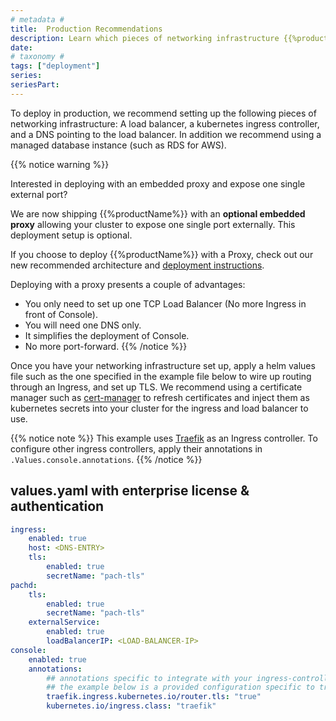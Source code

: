 ```yaml
---
# metadata # 
title:  Production Recommendations 
description: Learn which pieces of networking infrastructure {{%productName%}} recommends setting up for production use. 
date: 
# taxonomy #
tags: ["deployment"]
series:
seriesPart:
--- 
```


To deploy in production, we recommend setting up the following pieces of networking infrastructure: A load balancer, a kubernetes ingress controller, and a DNS pointing to the load balancer. In addition we recommend using a managed database instance (such as RDS for AWS). 

{{% notice warning %}}

Interested in deploying with an embedded proxy and expose one single external port?

We are now shipping {{%productName%}} with an **optional embedded proxy** 
allowing your cluster to expose one single port externally. This deployment setup is optional.

If you choose to deploy {{%productName%}} with a Proxy, check out our new recommended architecture and [deployment instructions](../deploy-w-proxy/). 

Deploying with a proxy presents a couple of advantages:

- You only need to set up one TCP Load Balancer (No more Ingress in front of Console).
- You will need one DNS only.
- It simplifies the deployment of Console.
- No more port-forward.
{{% /notice %}}

Once you have your networking infrastructure set up, apply a helm values file such as the one specified in the example file below to wire up routing through an Ingress, and set up TLS. We recommend using a certificate manager such as [cert-manager](https://cert-manager.io/docs/) to refresh certificates and inject them as kubernetes secrets into your cluster for the ingress and load balancer to use.

{{% notice note %}}
This example uses [Traefik](../ingress/pach-ui-ingress/) as an Ingress controller. To configure other ingress controllers, apply their annotations in `.Values.console.annotations`.
{{% /notice %}}

##  values.yaml with enterprise license &  authentication

```yaml
ingress:
    enabled: true
    host: <DNS-ENTRY>
    tls:
        enabled: true
        secretName: "pach-tls"
pachd:
    tls:
        enabled: true
        secretName: "pach-tls"
    externalService:
        enabled: true
        loadBalancerIP: <LOAD-BALANCER-IP>
console:
    enabled: true
    annotations:
        ## annotations specific to integrate with your ingress-controller
        ## the example below is a provided configuration specific to traefik as an ingress-controller
        traefik.ingress.kubernetes.io/router.tls: "true"
        kubernetes.io/ingress.class: "traefik"
```




